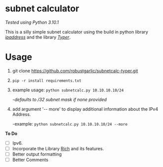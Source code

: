 
# subnet calculator
*Tested using Python 3.10.1*

This is a silly simple subnet calculator using the build in python library *[ipaddress](https://python.readthedocs.io/en/latest/library/ipaddress.html)* and the library
*[Typer](https://typer.tiangolo.com/)*.


# Usage

 1. git clone https://github.com/robustgarlic/subnetcalc-typer.git
 2. `pip -r install requirements.txt`
 3.  example usage: `python subnetcalc.py 10.10.10.10/24` 
 
	 -*defaults to /32 subnet mask if none provided*
 5. add argument '-- more' to display additional information about the IPv4 Address.
	 
	 -example: `python subnetcalc.py 10.10.10.10/24 --more`



**To Do**
 - [ ] Ipv6.
 - [ ] Incorporate the Library [Rich](https://github.com/willmcgugan/rich) and its features.
 - [ ] Better output formatting
 - [ ] Better Comments
